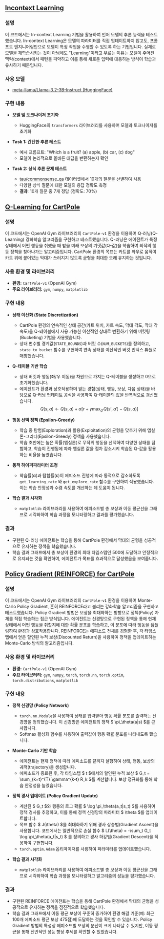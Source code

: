 ## [Incontext Learning](https://github.com/KJ-Min/Natural-Language-Processing/blob/master/Incontext_Learning.ipynb)

### 설명
이 코드에서는 In-context Learning 기법을 활용하여 언어 모델의 추론 능력을 테스트했습니다. 
In-context Learning은 모델의 파라미터를 직접 업데이트하지 않고도, 프롬프트 엔지니어링만으로 모델이 특정 작업을 수행할 수 있도록 하는 기법입니다. 
실제로 모델을 재학습시키는 것이 아님에도 "Learning"이라고 부르는 이유는 모델이 주어진 맥락(context)에서 패턴을 파악하고 이를 통해 새로운 입력에 대응하는 방식이 학습과 유사하기 때문입니다.

### 사용 모델
- [meta-llama/Llama-3.2-3B-Instruct (HuggingFace)](https://huggingface.co/meta-llama/Llama-3.2-3B-Instruct) 

### 구현 내용
- **모델 및 토크나이저 초기화**
   - HuggingFace의 `transformers` 라이브러리를 사용하여 모델과 토크나이저를 초기화

-  **Task 1: 간단한 추론 테스트**
   - 예시 프롬프트: "Which is a fruit? (a) apple, (b) car, (c) dog"
   - 모델이 논리적으로 올바른 대답을 반환하는지 확인

-  **Task 2: 상식 추론 문제 테스트**
   - [tau/commonsense_qa](https://huggingface.co/datasets/tau/commonsense_qa) 데이터셋에서 10개의 질문을 선별하여 사용
   - 다양한 상식 질문에 대한 모델의 응답 정확도 측정
   - **결과**: 10개 질문 중 7개 정답 (정확도: 70%)

## [Q-Learning for CartPole](https://github.com/KJ-Min/Natural-Language-Processing/blob/master/Q-Learning.ipynb)

### 설명
이 코드에서는 OpenAI Gym 라이브러리의 `CartPole-v1` 환경을 이용하여 Q-러닝(Q-Learning) 강화학습 알고리즘을 구현하고 테스트했습니다. 
Q-러닝은 에이전트가 특정 상태에서 어떤 행동을 취했을 때 받을 미래 보상의 기댓값(Q-값)을 학습하여 최적의 행동 정책을 찾아나가는 알고리즘입니다. 
CartPole 환경의 목표는 카트를 좌우로 움직여 카트 위에 붙어있는 막대가 쓰러지지 않도록 균형을 최대한 오래 유지하는 것입니다.

### 사용 환경 및 라이브러리
- **환경:** `CartPole-v1` (OpenAI Gym)
- **주요 라이브러리:** `gym`, `numpy`, `matplotlib`

### 구현 내용
- **상태 이산화 (State Discretization)**
   - CartPole 환경의 연속적인 상태 공간(카트 위치, 카트 속도, 막대 각도, 막대 각속도)을 Q-테이블에서 사용 가능한 이산적인 상태로 변환하기 위해 버킷팅(Bucketing) 기법을 사용했습니다.
   - 상태 변수별 경계값(`STATE_BOUNDS`)과 버킷 수(`NUM_BUCKETS`)를 정의하고, `state_to_bucket` 함수를 구현하여 연속 상태를 이산적인 버킷 인덱스 튜플로 매핑했습니다.

- **Q-테이블 기반 학습**
   - 상태 버킷과 행동(좌/우 이동)을 차원으로 가지는 Q-테이블을 생성하고 0으로 초기화했습니다.
   - 에이전트가 환경과 상호작용하며 얻는 경험(상태, 행동, 보상, 다음 상태)을 바탕으로 Q-러닝 업데이트 공식을 사용하여 Q-테이블의 값을 반복적으로 갱신했습니다.
     $$ Q(s, a) \leftarrow Q(s, a) + \alpha \left[ r + \gamma \max_{a'} Q(s', a') - Q(s, a) \right] $$

- **행동 선택 정책 (Epsilon-Greedy)**
   - 학습 중 탐험(Exploration)과 활용(Exploitation)의 균형을 맞추기 위해 엡실론-그리디(Epsilon-Greedy) 정책을 사용했습니다.
   - 학습 초반에는 높은 확률(엡실론)로 무작위 행동을 선택하여 다양한 상태를 탐험하고, 학습이 진행됨에 따라 엡실론 값을 점차 감소시켜 학습된 Q-값을 활용하는 비율을 높였습니다.

- **동적 하이퍼파라미터 조정**
   - 학습률(α)과 탐험률(ε)이 에피소드 진행에 따라 동적으로 감소하도록 `get_learning_rate` 와 `get_explore_rate` 함수를 구현하여 적용했습니다. 이는 학습 안정성과 수렴 속도를 개선하는 데 도움이 됩니다.

- **학습 결과 시각화**
   - `matplotlib` 라이브러리를 사용하여 에피소드별 총 보상과 이동 평균선을 그래프로 시각화하여 학습 과정을 모니터링하고 결과를 평가했습니다.

### 결과
- 구현된 Q-러닝 에이전트는 학습을 통해 CartPole 환경에서 막대의 균형을 성공적으로 유지하는 정책을 학습했습니다.
- 학습 결과 그래프에서 총 보상이 환경의 최대 타임스텝인 500에 도달하고 안정적으로 유지되는 것을 확인하여, 에이전트가 목표를 효과적으로 달성했음을 보여줍니다.

## [Policy Gradient (REINFORCE) for CartPole](https://github.com/KJ-Min/Natural-Language-Processing/blob/master/Policy-Gradient.ipynb)

### 설명
이 코드에서는 OpenAI Gym 라이브러리의 `CartPole-v1` 환경을 이용하여 Monte-Carlo Policy Gradient, 흔히 REINFORCE라고 불리는 강화학습 알고리즘을 구현하고 테스트했습니다. 
Policy Gradient 방법은 보상을 최대화하는 방향으로 정책(Policy) 자체를 직접 학습하는 접근 방식입니다. 
에이전트는 신경망으로 구현된 정책을 통해 현재 상태에서 어떤 행동을 취할지에 대한 확률 분포를 학습하고, 이 분포에 따라 행동을 샘플링하여 환경과 상호작용합니다. 
REINFORCE는 에피소드 전체를 경험한 후, 각 타임스텝에서 얻은 할인된 누적 보상(Discounted Return)을 사용하여 정책을 업데이트하는 Monte-Carlo 방식의 알고리즘입니다.

### 사용 환경 및 라이브러리
- **환경:** `CartPole-v1` (OpenAI Gym)
- **주요 라이브러리:** `gym`, `numpy`, `torch`, `torch.nn`, `torch.optim`, `torch.distributions`, `matplotlib`

### 구현 내용
- **정책 신경망 (Policy Network)**
   - `torch.nn.Module`을 사용하여 상태를 입력받아 행동 확률 분포를 출력하는 신경망을 정의했습니다. 이 신경망은 에이전트의 정책 $ \pi_\theta(a|s) $를 근사합니다.
   - Softmax 활성화 함수를 사용하여 출력값이 행동 확률 분포를 나타내도록 했습니다.

- **Monte-Carlo 기반 학습**
   - 에이전트는 현재 정책에 따라 에피소드를 끝까지 실행하여 상태, 행동, 보상의 궤적(trajectory)을 생성합니다.
   - 에피소드가 종료된 후, 각 타임스텝 $ t $에서의 할인된 누적 보상 $ G_t = \sum_{k=t}^{T} \gamma^{k-t} R_k $를 계산합니다. 보상 정규화를 통해 학습 안정성을 높였습니다.

- **정책 경사 업데이트 (Policy Gradient Update)**
   - 계산된 $ G_t $와 행동의 로그 확률 $ \log \pi_\theta(a_t|s_t) $를 사용하여 정책 경사를 추정하고, 이를 통해 정책 신경망의 파라미터 $ \theta $를 업데이트합니다.
   - 목표 함수 $ J(\theta) $를 최대화하기 위해 경사 상승법(Gradient Ascent)을 사용합니다. 코드에서는 일반적으로 손실 함수 $ L(\theta) = -\sum_t G_t \log \pi_\theta(a_t|s_t) $ 를 정의하고 경사 하강법(Gradient Descent)을 적용하여 구현합니다.
   - `torch.optim.Adam` 옵티마이저를 사용하여 파라미터를 업데이트했습니다.

- **학습 결과 시각화**
   - `matplotlib` 라이브러리를 사용하여 에피소드별 총 보상과 이동 평균선을 그래프로 시각화하여 학습 과정을 모니터링하고 알고리즘의 성능을 평가했습니다.

### 결과
- 구현된 REINFORCE 에이전트는 학습을 통해 CartPole 환경에서 막대의 균형을 성공적으로 유지하는 정책을 점진적으로 학습했습니다.
- 학습 결과 그래프에서 이동 평균 보상이 꾸준히 증가하여 환경 해결 기준(예: 최근 100개 에피소드 평균 보상 475점)에 도달하는 것을 확인할 수 있습니다. Policy Gradient 방법의 특성상 에피소드별 보상의 분산이 크게 나타날 수 있지만, 이동 평균을 통해 전반적인 성능 향상 추세를 확인할 수 있었습니다.

